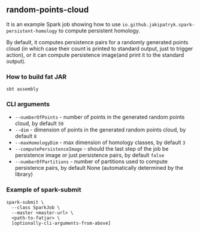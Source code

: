 ## random-points-cloud
It is an example Spark job showing how to use 
`io.github.jakipatryk.spark-persistent-homology` to compute persistent homology.

By default, it computes persistence pairs for a randomly generated points cloud 
(in which case their count is printed to standard output, just to trigger action),
or it can compute persistence image(and print it to the standard output).

### How to build fat JAR
```
sbt assembly
```

### CLI arguments
- `--numberOfPoints` - number of points in the generated random points cloud, by default `50`
- `--dim` - dimension of points in the generated random points cloud, by default `8`
- `--maxHomologyDim` - max dimension of homology classes, by default `3`
- `--computePersistenceImage` - should the last step of the job be persistence image or just persistence pairs, by default `false`
- `--numberOfPartitions` - number of partitions used to compute persistence pairs, by default None (automatically determined by the library)

### Example of spark-submit
```
spark-submit \
  --class SparkJob \
  --master <master-url> \
  <path-to-fatjar> \
  [optionally-cli-arguments-from-above]
```